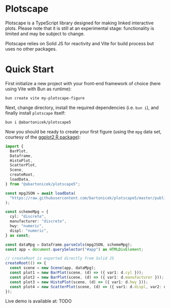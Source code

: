# Plotscape

Plotscape is a TypeScript library designed for making linked interactive plots. Please note that it is still at an experimental stage: functionality is limited and may be subject to change.

Plotscape relies on Solid JS for reactivity and Vite for build process but uses no other packages.

# Quick Start

First initialize a new project with your front-end framework of choice (here using Vite with Bun as runtime):

```
bun create vite my-plotscape-figure
```

Next, change directory, install the required dependencies (i.e. `bun i`), and finally install `plotscape` itself:

```
bun i @abartonicek/plotscape5
```

Now you should be ready to create your first figure (using the `mpg` data set, courtesy of the [ggplot2 R package](https://ggplot2.tidyverse.org/reference/mpg.html)):

```ts
import {
  BarPlot,
  Dataframe,
  HistoPlot,
  ScatterPlot,
  Scene,
  createRoot,
  loadData,
} from "@abartonicek/plotscape5";

const mpgJSON = await loadData(
  "https://raw.githubusercontent.com/bartonicek/plotscape5/master/public/mpg.json"
);

const schemeMpg = {
  cyl: "discrete",
  manufacturer: "discrete",
  hwy: "numeric",
  displ: "numeric",
} as const;

const dataMpg = Dataframe.parseCols(mpgJSON, schemeMpg);
const app = document.querySelector("#app") as HTMLDivElement;

// createRoot is exported directly from Solid JS
createRoot(() => {
  const scene = new Scene(app, dataMpg);
  const plot1 = new BarPlot(scene, (d) => ({ var1: d.cyl }));
  const plot2 = new BarPlot(scene, (d) => ({ var1: d.manufacturer }));
  const plot3 = new HistoPlot(scene, (d) => ({ var1: d.hwy }));
  const plot4 = new ScatterPlot(scene, (d) => ({ var1: d.displ, var2: d.hwy }));
});
```

Live demo is available at: TODO
